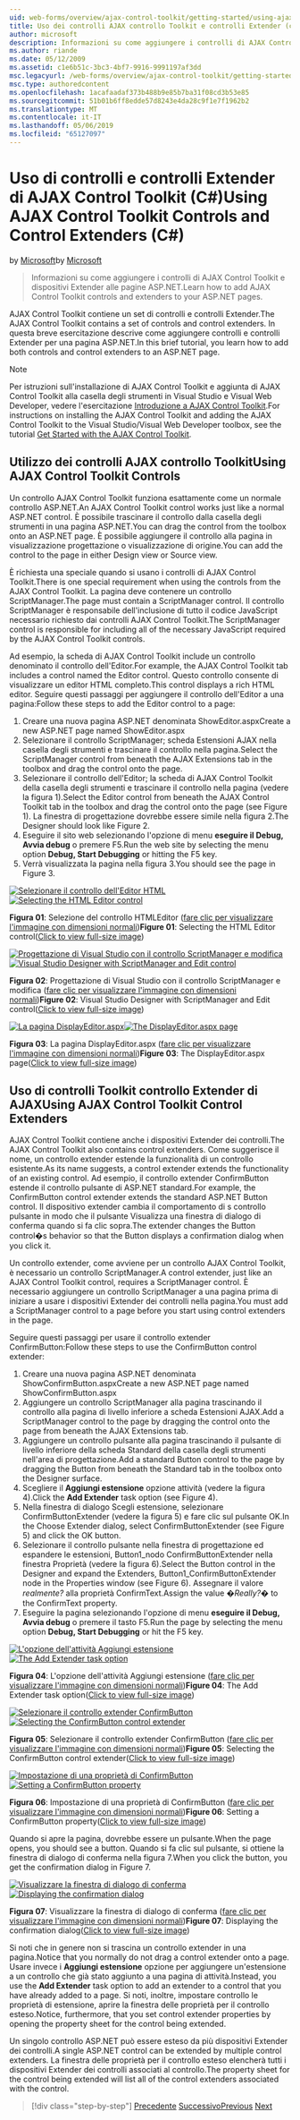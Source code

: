 ```yaml
---
uid: web-forms/overview/ajax-control-toolkit/getting-started/using-ajax-control-toolkit-controls-and-control-extenders-cs
title: Uso dei controlli AJAX controllo Toolkit e controlli Extender (c#) | Microsoft Docs
author: microsoft
description: Informazioni su come aggiungere i controlli di AJAX Control Toolkit e dispositivi Extender alle pagine ASP.NET.
ms.author: riande
ms.date: 05/12/2009
ms.assetid: c1e6b51c-3bc3-4bf7-9916-9991197af3dd
msc.legacyurl: /web-forms/overview/ajax-control-toolkit/getting-started/using-ajax-control-toolkit-controls-and-control-extenders-cs
msc.type: authoredcontent
ms.openlocfilehash: 1acafaadaf373b488b9e85b7ba31f08cd3b53e85
ms.sourcegitcommit: 51b01b6ff8edde57d8243e4da28c9f1e7f1962b2
ms.translationtype: MT
ms.contentlocale: it-IT
ms.lasthandoff: 05/06/2019
ms.locfileid: "65127097"
---
```

# <a name="using-ajax-control-toolkit-controls-and-control-extenders-c"></a><span data-ttu-id="09114-103">Uso di controlli e controlli Extender di AJAX Control Toolkit (C#)</span><span class="sxs-lookup"><span data-stu-id="09114-103">Using AJAX Control Toolkit Controls and Control Extenders (C#)</span></span>

<span data-ttu-id="09114-104">by [Microsoft](https://github.com/microsoft)</span><span class="sxs-lookup"><span data-stu-id="09114-104">by [Microsoft](https://github.com/microsoft)</span></span>

> <span data-ttu-id="09114-105">Informazioni su come aggiungere i controlli di AJAX Control Toolkit e dispositivi Extender alle pagine ASP.NET.</span><span class="sxs-lookup"><span data-stu-id="09114-105">Learn how to add AJAX Control Toolkit controls and extenders to your ASP.NET pages.</span></span>

<span data-ttu-id="09114-106">AJAX Control Toolkit contiene un set di controlli e controlli Extender.</span><span class="sxs-lookup"><span data-stu-id="09114-106">The AJAX Control Toolkit contains a set of controls and control extenders.</span></span> <span data-ttu-id="09114-107">In questa breve esercitazione descrive come aggiungere controlli e controlli Extender per una pagina ASP.NET.</span><span class="sxs-lookup"><span data-stu-id="09114-107">In this brief tutorial, you learn how to add both controls and control extenders to an ASP.NET page.</span></span>

> [!NOTE] 
> 
> <span data-ttu-id="09114-108">Per istruzioni sull'installazione di AJAX Control Toolkit e aggiunta di AJAX Control Toolkit alla casella degli strumenti in Visual Studio e Visual Web Developer, vedere l'esercitazione [Introduzione a AJAX Control Toolkit](get-started-with-the-ajax-control-toolkit-cs.md).</span><span class="sxs-lookup"><span data-stu-id="09114-108">For instructions on installing the AJAX Control Toolkit and adding the AJAX Control Toolkit to the Visual Studio/Visual Web Developer toolbox, see the tutorial [Get Started with the AJAX Control Toolkit](get-started-with-the-ajax-control-toolkit-cs.md).</span></span>

## <a name="using-ajax-control-toolkit-controls"></a><span data-ttu-id="09114-109">Utilizzo dei controlli AJAX controllo Toolkit</span><span class="sxs-lookup"><span data-stu-id="09114-109">Using AJAX Control Toolkit Controls</span></span>

<span data-ttu-id="09114-110">Un controllo AJAX Control Toolkit funziona esattamente come un normale controllo ASP.NET.</span><span class="sxs-lookup"><span data-stu-id="09114-110">An AJAX Control Toolkit control works just like a normal ASP.NET control.</span></span> <span data-ttu-id="09114-111">È possibile trascinare il controllo dalla casella degli strumenti in una pagina ASP.NET.</span><span class="sxs-lookup"><span data-stu-id="09114-111">You can drag the control from the toolbox onto an ASP.NET page.</span></span> <span data-ttu-id="09114-112">È possibile aggiungere il controllo alla pagina in visualizzazione progettazione o visualizzazione di origine.</span><span class="sxs-lookup"><span data-stu-id="09114-112">You can add the control to the page in either Design view or Source view.</span></span>

<span data-ttu-id="09114-113">È richiesta una speciale quando si usano i controlli di AJAX Control Toolkit.</span><span class="sxs-lookup"><span data-stu-id="09114-113">There is one special requirement when using the controls from the AJAX Control Toolkit.</span></span> <span data-ttu-id="09114-114">La pagina deve contenere un controllo ScriptManager.</span><span class="sxs-lookup"><span data-stu-id="09114-114">The page must contain a ScriptManager control.</span></span> <span data-ttu-id="09114-115">Il controllo ScriptManager è responsabile dell'inclusione di tutto il codice JavaScript necessario richiesto dai controlli AJAX Control Toolkit.</span><span class="sxs-lookup"><span data-stu-id="09114-115">The ScriptManager control is responsible for including all of the necessary JavaScript required by the AJAX Control Toolkit controls.</span></span>

<span data-ttu-id="09114-116">Ad esempio, la scheda di AJAX Control Toolkit include un controllo denominato il controllo dell'Editor.</span><span class="sxs-lookup"><span data-stu-id="09114-116">For example, the AJAX Control Toolkit tab includes a control named the Editor control.</span></span> <span data-ttu-id="09114-117">Questo controllo consente di visualizzare un editor HTML completo.</span><span class="sxs-lookup"><span data-stu-id="09114-117">This control displays a rich HTML editor.</span></span> <span data-ttu-id="09114-118">Seguire questi passaggi per aggiungere il controllo dell'Editor a una pagina:</span><span class="sxs-lookup"><span data-stu-id="09114-118">Follow these steps to add the Editor control to a page:</span></span>

1. <span data-ttu-id="09114-119">Creare una nuova pagina ASP.NET denominata ShowEditor.aspx</span><span class="sxs-lookup"><span data-stu-id="09114-119">Create a new ASP.NET page named ShowEditor.aspx</span></span>
2. <span data-ttu-id="09114-120">Selezionare il controllo ScriptManager; scheda Estensioni AJAX nella casella degli strumenti e trascinare il controllo nella pagina.</span><span class="sxs-lookup"><span data-stu-id="09114-120">Select the ScriptManager control from beneath the AJAX Extensions tab in the toolbox and drag the control onto the page.</span></span>
3. <span data-ttu-id="09114-121">Selezionare il controllo dell'Editor; la scheda di AJAX Control Toolkit della casella degli strumenti e trascinare il controllo nella pagina (vedere la figura 1).</span><span class="sxs-lookup"><span data-stu-id="09114-121">Select the Editor control from beneath the AJAX Control Toolkit tab in the toolbox and drag the control onto the page (see Figure 1).</span></span> <span data-ttu-id="09114-122">La finestra di progettazione dovrebbe essere simile nella figura 2.</span><span class="sxs-lookup"><span data-stu-id="09114-122">The Designer should look like Figure 2.</span></span>
4. <span data-ttu-id="09114-123">Eseguire il sito web selezionando l'opzione di menu **eseguire il Debug, Avvia debug** o premere F5.</span><span class="sxs-lookup"><span data-stu-id="09114-123">Run the web site by selecting the menu option **Debug, Start Debugging** or hitting the F5 key.</span></span>
5. <span data-ttu-id="09114-124">Verrà visualizzata la pagina nella figura 3.</span><span class="sxs-lookup"><span data-stu-id="09114-124">You should see the page in Figure 3.</span></span>

<span data-ttu-id="09114-125">[![Selezionare il controllo dell'Editor HTML](using-ajax-control-toolkit-controls-and-control-extenders-cs/_static/image1.jpg)](using-ajax-control-toolkit-controls-and-control-extenders-cs/_static/image1.png)</span><span class="sxs-lookup"><span data-stu-id="09114-125">[![Selecting the HTML Editor control](using-ajax-control-toolkit-controls-and-control-extenders-cs/_static/image1.jpg)](using-ajax-control-toolkit-controls-and-control-extenders-cs/_static/image1.png)</span></span>

<span data-ttu-id="09114-126">**Figura 01**: Selezione del controllo HTMLEditor ([fare clic per visualizzare l'immagine con dimensioni normali](using-ajax-control-toolkit-controls-and-control-extenders-cs/_static/image2.png))</span><span class="sxs-lookup"><span data-stu-id="09114-126">**Figure 01**: Selecting the HTML Editor control([Click to view full-size image](using-ajax-control-toolkit-controls-and-control-extenders-cs/_static/image2.png))</span></span>

<span data-ttu-id="09114-127">[![Progettazione di Visual Studio con il controllo ScriptManager e modifica](using-ajax-control-toolkit-controls-and-control-extenders-cs/_static/image2.jpg)](using-ajax-control-toolkit-controls-and-control-extenders-cs/_static/image3.png)</span><span class="sxs-lookup"><span data-stu-id="09114-127">[![Visual Studio Designer with ScriptManager and Edit control](using-ajax-control-toolkit-controls-and-control-extenders-cs/_static/image2.jpg)](using-ajax-control-toolkit-controls-and-control-extenders-cs/_static/image3.png)</span></span>

<span data-ttu-id="09114-128">**Figura 02**: Progettazione di Visual Studio con il controllo ScriptManager e modifica ([fare clic per visualizzare l'immagine con dimensioni normali](using-ajax-control-toolkit-controls-and-control-extenders-cs/_static/image4.png))</span><span class="sxs-lookup"><span data-stu-id="09114-128">**Figure 02**: Visual Studio Designer with ScriptManager and Edit control([Click to view full-size image](using-ajax-control-toolkit-controls-and-control-extenders-cs/_static/image4.png))</span></span>

<span data-ttu-id="09114-129">[![La pagina DisplayEditor.aspx](using-ajax-control-toolkit-controls-and-control-extenders-cs/_static/image3.jpg)](using-ajax-control-toolkit-controls-and-control-extenders-cs/_static/image5.png)</span><span class="sxs-lookup"><span data-stu-id="09114-129">[![The DisplayEditor.aspx page](using-ajax-control-toolkit-controls-and-control-extenders-cs/_static/image3.jpg)](using-ajax-control-toolkit-controls-and-control-extenders-cs/_static/image5.png)</span></span>

<span data-ttu-id="09114-130">**Figura 03**: La pagina DisplayEditor.aspx ([fare clic per visualizzare l'immagine con dimensioni normali](using-ajax-control-toolkit-controls-and-control-extenders-cs/_static/image6.png))</span><span class="sxs-lookup"><span data-stu-id="09114-130">**Figure 03**: The DisplayEditor.aspx page([Click to view full-size image](using-ajax-control-toolkit-controls-and-control-extenders-cs/_static/image6.png))</span></span>

## <a name="using-ajax-control-toolkit-control-extenders"></a><span data-ttu-id="09114-131">Uso di controlli Toolkit controllo Extender di AJAX</span><span class="sxs-lookup"><span data-stu-id="09114-131">Using AJAX Control Toolkit Control Extenders</span></span>

<span data-ttu-id="09114-132">AJAX Control Toolkit contiene anche i dispositivi Extender dei controlli.</span><span class="sxs-lookup"><span data-stu-id="09114-132">The AJAX Control Toolkit also contains control extenders.</span></span> <span data-ttu-id="09114-133">Come suggerisce il nome, un controllo extender estende la funzionalità di un controllo esistente.</span><span class="sxs-lookup"><span data-stu-id="09114-133">As its name suggests, a control extender extends the functionality of an existing control.</span></span> <span data-ttu-id="09114-134">Ad esempio, il controllo extender ConfirmButton estende il controllo pulsante di ASP.NET standard.</span><span class="sxs-lookup"><span data-stu-id="09114-134">For example, the ConfirmButton control extender extends the standard ASP.NET Button control.</span></span> <span data-ttu-id="09114-135">Il dispositivo extender cambia il comportamento di s controllo pulsante in modo che il pulsante Visualizza una finestra di dialogo di conferma quando si fa clic sopra.</span><span class="sxs-lookup"><span data-stu-id="09114-135">The extender changes the Button control�s behavior so that the Button displays a confirmation dialog when you click it.</span></span>

<span data-ttu-id="09114-136">Un controllo extender, come avviene per un controllo AJAX Control Toolkit, è necessario un controllo ScriptManager.</span><span class="sxs-lookup"><span data-stu-id="09114-136">A control extender, just like an AJAX Control Toolkit control, requires a ScriptManager control.</span></span> <span data-ttu-id="09114-137">È necessario aggiungere un controllo ScriptManager a una pagina prima di iniziare a usare i dispositivi Extender dei controlli nella pagina.</span><span class="sxs-lookup"><span data-stu-id="09114-137">You must add a ScriptManager control to a page before you start using control extenders in the page.</span></span>

<span data-ttu-id="09114-138">Seguire questi passaggi per usare il controllo extender ConfirmButton:</span><span class="sxs-lookup"><span data-stu-id="09114-138">Follow these steps to use the ConfirmButton control extender:</span></span>

1. <span data-ttu-id="09114-139">Creare una nuova pagina ASP.NET denominata ShowConfirmButton.aspx</span><span class="sxs-lookup"><span data-stu-id="09114-139">Create a new ASP.NET page named ShowConfirmButton.aspx</span></span>
2. <span data-ttu-id="09114-140">Aggiungere un controllo ScriptManager alla pagina trascinando il controllo alla pagina di livello inferiore a scheda Estensioni AJAX.</span><span class="sxs-lookup"><span data-stu-id="09114-140">Add a ScriptManager control to the page by dragging the control onto the page from beneath the AJAX Extensions tab.</span></span>
3. <span data-ttu-id="09114-141">Aggiungere un controllo pulsante alla pagina trascinando il pulsante di livello inferiore della scheda Standard della casella degli strumenti nell'area di progettazione.</span><span class="sxs-lookup"><span data-stu-id="09114-141">Add a standard Button control to the page by dragging the Button from beneath the Standard tab in the toolbox onto the Designer surface.</span></span>
4. <span data-ttu-id="09114-142">Scegliere il **Aggiungi estensione** opzione attività (vedere la figura 4).</span><span class="sxs-lookup"><span data-stu-id="09114-142">Click the **Add Extender** task option (see Figure 4).</span></span>
5. <span data-ttu-id="09114-143">Nella finestra di dialogo Scegli estensione, selezionare ConfirmButtonExtender (vedere la figura 5) e fare clic sul pulsante OK.</span><span class="sxs-lookup"><span data-stu-id="09114-143">In the Choose Extender dialog, select ConfirmButtonExtender (see Figure 5) and click the OK button.</span></span>
6. <span data-ttu-id="09114-144">Selezionare il controllo pulsante nella finestra di progettazione ed espandere le estensioni, Button1\_nodo ConfirmButtonExtender nella finestra Proprietà (vedere la figura 6).</span><span class="sxs-lookup"><span data-stu-id="09114-144">Select the Button control in the Designer and expand the Extenders, Button1\_ConfirmButtonExtender node in the Properties window (see Figure 6).</span></span> <span data-ttu-id="09114-145">Assegnare il valore *realmente?* alla proprietà ConfirmText.</span><span class="sxs-lookup"><span data-stu-id="09114-145">Assign the value *�Really?�* to the ConfirmText property.</span></span>
7. <span data-ttu-id="09114-146">Eseguire la pagina selezionando l'opzione di menu **eseguire il Debug, Avvia debug** o premere il tasto F5.</span><span class="sxs-lookup"><span data-stu-id="09114-146">Run the page by selecting the menu option **Debug, Start Debugging** or hit the F5 key.</span></span>

<span data-ttu-id="09114-147">[![L'opzione dell'attività Aggiungi estensione](using-ajax-control-toolkit-controls-and-control-extenders-cs/_static/image4.jpg)](using-ajax-control-toolkit-controls-and-control-extenders-cs/_static/image7.png)</span><span class="sxs-lookup"><span data-stu-id="09114-147">[![The Add Extender task option](using-ajax-control-toolkit-controls-and-control-extenders-cs/_static/image4.jpg)](using-ajax-control-toolkit-controls-and-control-extenders-cs/_static/image7.png)</span></span>

<span data-ttu-id="09114-148">**Figura 04**: L'opzione dell'attività Aggiungi estensione ([fare clic per visualizzare l'immagine con dimensioni normali](using-ajax-control-toolkit-controls-and-control-extenders-cs/_static/image8.png))</span><span class="sxs-lookup"><span data-stu-id="09114-148">**Figure 04**: The Add Extender task option([Click to view full-size image](using-ajax-control-toolkit-controls-and-control-extenders-cs/_static/image8.png))</span></span>

<span data-ttu-id="09114-149">[![Selezionare il controllo extender ConfirmButton](using-ajax-control-toolkit-controls-and-control-extenders-cs/_static/image5.jpg)](using-ajax-control-toolkit-controls-and-control-extenders-cs/_static/image9.png)</span><span class="sxs-lookup"><span data-stu-id="09114-149">[![Selecting the ConfirmButton control extender](using-ajax-control-toolkit-controls-and-control-extenders-cs/_static/image5.jpg)](using-ajax-control-toolkit-controls-and-control-extenders-cs/_static/image9.png)</span></span>

<span data-ttu-id="09114-150">**Figura 05**: Selezionare il controllo extender ConfirmButton ([fare clic per visualizzare l'immagine con dimensioni normali](using-ajax-control-toolkit-controls-and-control-extenders-cs/_static/image10.png))</span><span class="sxs-lookup"><span data-stu-id="09114-150">**Figure 05**: Selecting the ConfirmButton control extender([Click to view full-size image](using-ajax-control-toolkit-controls-and-control-extenders-cs/_static/image10.png))</span></span>

<span data-ttu-id="09114-151">[![Impostazione di una proprietà di ConfirmButton](using-ajax-control-toolkit-controls-and-control-extenders-cs/_static/image6.jpg)](using-ajax-control-toolkit-controls-and-control-extenders-cs/_static/image11.png)</span><span class="sxs-lookup"><span data-stu-id="09114-151">[![Setting a ConfirmButton property](using-ajax-control-toolkit-controls-and-control-extenders-cs/_static/image6.jpg)](using-ajax-control-toolkit-controls-and-control-extenders-cs/_static/image11.png)</span></span>

<span data-ttu-id="09114-152">**Figura 06**: Impostazione di una proprietà di ConfirmButton ([fare clic per visualizzare l'immagine con dimensioni normali](using-ajax-control-toolkit-controls-and-control-extenders-cs/_static/image12.png))</span><span class="sxs-lookup"><span data-stu-id="09114-152">**Figure 06**: Setting a ConfirmButton property([Click to view full-size image](using-ajax-control-toolkit-controls-and-control-extenders-cs/_static/image12.png))</span></span>

<span data-ttu-id="09114-153">Quando si apre la pagina, dovrebbe essere un pulsante.</span><span class="sxs-lookup"><span data-stu-id="09114-153">When the page opens, you should see a button.</span></span> <span data-ttu-id="09114-154">Quando si fa clic sul pulsante, si ottiene la finestra di dialogo di conferma nella figura 7.</span><span class="sxs-lookup"><span data-stu-id="09114-154">When you click the button, you get the confirmation dialog in Figure 7.</span></span>

<span data-ttu-id="09114-155">[![Visualizzare la finestra di dialogo di conferma](using-ajax-control-toolkit-controls-and-control-extenders-cs/_static/image7.jpg)](using-ajax-control-toolkit-controls-and-control-extenders-cs/_static/image13.png)</span><span class="sxs-lookup"><span data-stu-id="09114-155">[![Displaying the confirmation dialog](using-ajax-control-toolkit-controls-and-control-extenders-cs/_static/image7.jpg)](using-ajax-control-toolkit-controls-and-control-extenders-cs/_static/image13.png)</span></span>

<span data-ttu-id="09114-156">**Figura 07**: Visualizzare la finestra di dialogo di conferma ([fare clic per visualizzare l'immagine con dimensioni normali](using-ajax-control-toolkit-controls-and-control-extenders-cs/_static/image14.png))</span><span class="sxs-lookup"><span data-stu-id="09114-156">**Figure 07**: Displaying the confirmation dialog([Click to view full-size image](using-ajax-control-toolkit-controls-and-control-extenders-cs/_static/image14.png))</span></span>

<span data-ttu-id="09114-157">Si noti che in genere non si trascina un controllo extender in una pagina.</span><span class="sxs-lookup"><span data-stu-id="09114-157">Notice that you normally do not drag a control extender onto a page.</span></span> <span data-ttu-id="09114-158">Usare invece i **Aggiungi estensione** opzione per aggiungere un'estensione a un controllo che già stato aggiunto a una pagina di attività.</span><span class="sxs-lookup"><span data-stu-id="09114-158">Instead, you use the **Add Extender** task option to add an extender to a control that you have already added to a page.</span></span> <span data-ttu-id="09114-159">Si noti, inoltre, impostare controllo le proprietà di estensione, aprire la finestra delle proprietà per il controllo esteso.</span><span class="sxs-lookup"><span data-stu-id="09114-159">Notice, furthermore, that you set control extender properties by opening the property sheet for the control being extended.</span></span>

<span data-ttu-id="09114-160">Un singolo controllo ASP.NET può essere esteso da più dispositivi Extender dei controlli.</span><span class="sxs-lookup"><span data-stu-id="09114-160">A single ASP.NET control can be extended by multiple control extenders.</span></span> <span data-ttu-id="09114-161">La finestra delle proprietà per il controllo esteso elencherà tutti i dispositivi Extender dei controlli associati al controllo.</span><span class="sxs-lookup"><span data-stu-id="09114-161">The property sheet for the control being extended will list all of the control extenders associated with the control.</span></span>

> [!div class="step-by-step"]
> <span data-ttu-id="09114-162">[Precedente](get-started-with-the-ajax-control-toolkit-cs.md)
> [Successivo](creating-a-custom-ajax-control-toolkit-control-extender-cs.md)</span><span class="sxs-lookup"><span data-stu-id="09114-162">[Previous](get-started-with-the-ajax-control-toolkit-cs.md)
[Next](creating-a-custom-ajax-control-toolkit-control-extender-cs.md)</span></span>

